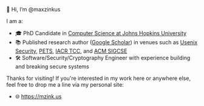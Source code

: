 👋 Hi, I’m @maxzinkus

I am a:
- 🎓 PhD Candidate in [Computer Science at Johns Hopkins University](https://cs.jhu.edu)
- 📚 Published research author ([Google Scholar](https://scholar.google.com/citations?user=YEsHtFIAAAAJ)) in venues such as [Usenix Security](https://www.usenix.org), [PETS](https://petsymposium.org), [IACR TCC](https://iacr.org/meetings/tcc/), and [ACM SIGCSE](https://www.sigcse.org)
- 🛠️ Software/Security/Cryptography Engineer with experience building and breaking secure systems

Thanks for visiting! If you're interested in my work here or anywhere else, feel free to drop me a line via my personal site:
- 🌐 https://mzink.us
